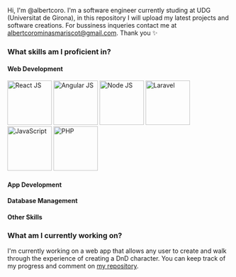 Hi, I'm @albertcoro. I'm a software engineer currently studing at UDG (Universitat de Girona), in this repository I will
upload my latest projects and software creations. For bussiness inqueries contact me at
albertcorominasmariscot@gmail.com. Thank you ✨

<h3>What skills am I proficient in?</h3>

<h4>Web Development</h4>
<div display="inline">
 <img src="https://upload.wikimedia.org/wikipedia/commons/thumb/a/a7/React-icon.svg/2300px-React-icon.svg.png" height=100px weight=100px alt="React JS" title="React JS">
 <img src="https://brandslogos.com/wp-content/uploads/images/large/angular-icon-logo.png" height=100px weight=100px alt="Angular JS" title="Angular JS">
 <img src="https://pluspng.com/img-png/nodejs-png-nodejs-icon-png-50-px-1600.png" height=100px weight=100px alt="Node JS" title="Node JS">
 <img src="https://upload.wikimedia.org/wikipedia/commons/thumb/9/9a/Laravel.svg/1200px-Laravel.svg.png" height=100px weight=100px alt="Laravel" title="Laravel">
 <img src="https://w7.pngwing.com/pngs/23/280/png-transparent-js-logo-logos-logos-and-brands-icon.png" height=100px weight=100px alt="JavaScript" title="JavaScript">
 <img src="https://www.kindpng.com/picc/m/11-118738_php-logo-png-circle-transparent-png.png" height=100px weight=100px alt="PHP" title="PHP">
</div>

<h4>App Development</h4>

<h4>Database Management</h4>

<h4>Other Skills</h4>

<h3>What am I currently working on?</h3>
 
 I'm currently working on a web app that allows any user to create and walk through the experience of creating a DnD character. You can keep track of my progress and comment on <a href="https://github.com/albertcoro/dnd"> my repository</a>. 
